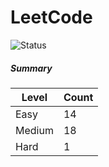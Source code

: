# LeetCode

![Status](https://img.shields.io/badge/status-33%2F329-brightgreen.svg)

##### Summary

| Level  | Count|
|--------|------|
| Easy   |  14  |
| Medium |  18  |
| Hard   |  1   |
